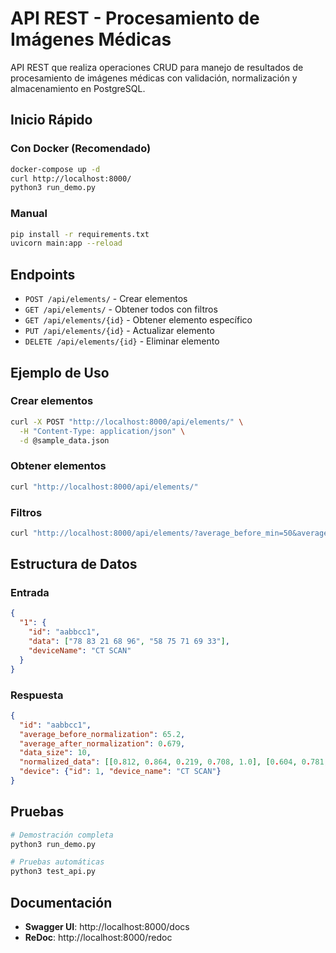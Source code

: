 # API REST - Procesamiento de Imágenes Médicas

API REST que realiza operaciones CRUD para manejo de resultados de procesamiento de imágenes médicas con validación, normalización y almacenamiento en PostgreSQL.

## Inicio Rápido

### Con Docker (Recomendado)
```bash
docker-compose up -d
curl http://localhost:8000/
python3 run_demo.py
```

### Manual
```bash
pip install -r requirements.txt
uvicorn main:app --reload
```

## Endpoints

- `POST /api/elements/` - Crear elementos
- `GET /api/elements/` - Obtener todos con filtros
- `GET /api/elements/{id}` - Obtener elemento específico
- `PUT /api/elements/{id}` - Actualizar elemento
- `DELETE /api/elements/{id}` - Eliminar elemento

## Ejemplo de Uso

### Crear elementos
```bash
curl -X POST "http://localhost:8000/api/elements/" \
  -H "Content-Type: application/json" \
  -d @sample_data.json
```

### Obtener elementos
```bash
curl "http://localhost:8000/api/elements/"
```

### Filtros
```bash
curl "http://localhost:8000/api/elements/?average_before_min=50&average_before_max=70"
```


## Estructura de Datos

### Entrada
```json
{
  "1": {
    "id": "aabbcc1",
    "data": ["78 83 21 68 96", "58 75 71 69 33"],
    "deviceName": "CT SCAN"
  }
}
```

### Respuesta
```json
{
  "id": "aabbcc1",
  "average_before_normalization": 65.2,
  "average_after_normalization": 0.679,
  "data_size": 10,
  "normalized_data": [[0.812, 0.864, 0.219, 0.708, 1.0], [0.604, 0.781, 0.740, 0.719, 0.344]],
  "device": {"id": 1, "device_name": "CT SCAN"}
}
```

## Pruebas

```bash
# Demostración completa
python3 run_demo.py

# Pruebas automáticas
python3 test_api.py
```

## Documentación
- **Swagger UI**: http://localhost:8000/docs
- **ReDoc**: http://localhost:8000/redoc
